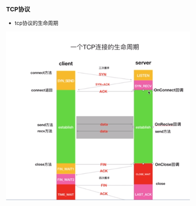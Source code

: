 ### TCP协议

* tcp协议的生命周期

![](https://github.com/Yangliangfeng/PHP/raw/master/Images/tcp_life_time.png)
